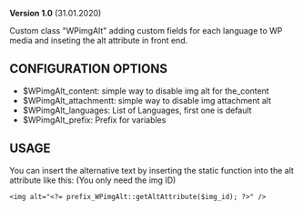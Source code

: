 **Version 1.0** (31.01.2020)

Custom class "WPimgAlt" adding custom fields for each language to WP media and inseting the alt attribute in front end.

## CONFIGURATION OPTIONS
* $WPimgAlt_content: simple way to disable img alt for the_content
* $WPimgAlt_attachmentt: simple way to disable img attachment alt
* $WPimgAlt_languages: List of Languages, first one is default
* $WPimgAlt_prefix: Prefix for variables

## USAGE

You can insert the alternative text by inserting the static function into the alt attribute like this:
(You only need the img ID)
```
<img alt="<?= prefix_WPimgAlt::getAltAttribute($img_id); ?>" />
```
